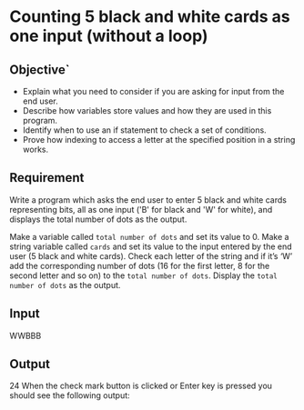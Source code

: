 # Counting 5 black and white cards as one input (without a loop)

## Objective`
- Explain what you need to consider if you are asking for input from the end user.
- Describe how variables store values and how they are used in this program.
- Identify when to use an if statement to check a set of conditions.
- Prove how indexing to access a letter at the specified position in a string works.

## Requirement

Write a program which asks the end user to enter 5 black and white cards representing bits, all as one input ('B' for black and 'W' for white), and displays the total number of dots as the output.

Make a variable called `total number of dots` and set its value to 0.
Make a string variable called `cards` and set its value to the input entered by the end user (5 black and white cards).
Check each letter of the string and if it’s ‘W’ add the corresponding number of dots (16 for the first letter, 8 for the second letter and so on) to the `total number of dots`.
Display the `total number of dots` as the output.

## Input

WWBBB

## Output

24
When the check mark button is clicked or Enter key is pressed you should see the following output:
